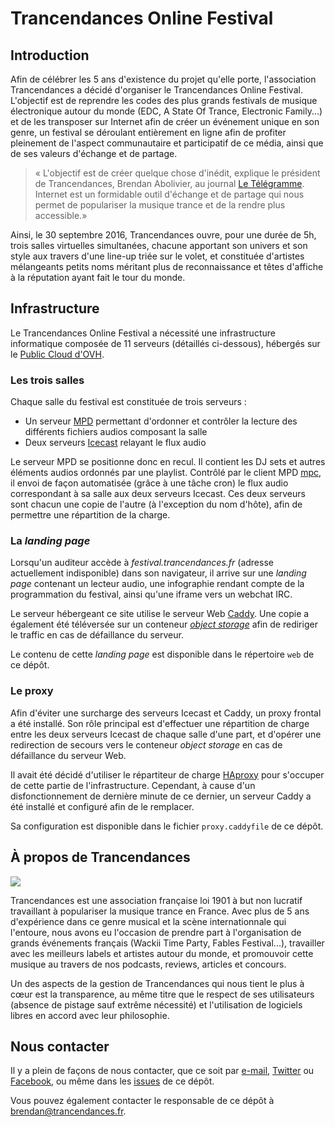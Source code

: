 # Trancendances Online Festival

## Introduction

Afin de célébrer les 5 ans d'existence du projet qu'elle porte, l'association Trancendances a décidé d'organiser le Trancendances Online Festival. L'objectif est de reprendre les codes des plus grands festivals de musique électronique autour du monde (EDC, A State Of Trance, Electronic Family...) et de les transposer sur Internet afin de créer un événement unique en son genre, un festival se déroulant entièrement en ligne afin de profiter pleinement de l'aspect communautaire et participatif de ce média, ainsi que de ses valeurs d'échange et de partage.

> « L'objectif est de créer quelque chose d'inédit, explique le président de Trancendances, Brendan Abolivier, au journal [Le Télégramme](http://www.letelegramme.fr/finistere/brest/web-trancendances-online-festival-ce-soir-30-09-2016-11236823.php). Internet est un formidable outil d'échange et de partage qui nous permet de populariser la musique trance et de la rendre plus accessible.»

Ainsi, le 30 septembre 2016, Trancendances ouvre, pour une durée de 5h, trois salles virtuelles simultanées, chacune apportant son univers et son style aux travers d'une line-up triée sur le volet, et constituée d'artistes mélangeants petits noms méritant plus de reconnaissance et têtes d'affiche à la réputation ayant fait le tour du monde.

## Infrastructure

Le Trancendances Online Festival a nécessité une infrastructure informatique composée de 11 serveurs (détaillés ci-dessous), hébergés sur le [Public Cloud d'OVH](https://www.ovh.com/fr/cloud/instances/).

### Les trois salles

Chaque salle du festival est constituée de trois serveurs :

* Un serveur [MPD](https://musicpd.org/) permettant d'ordonner et contrôler la lecture des différents fichiers audios composant la salle
* Deux serveurs [Icecast](http://www.icecast.org/) relayant le flux audio

Le serveur MPD se positionne donc en recul. Il contient les DJ sets et autres éléments audios ordonnés par une playlist. Contrôlé par le client MPD [mpc](https://musicpd.org/clients/mpc/), il envoi de façon automatisée (grâce à une tâche cron) le flux audio correspondant à sa salle aux deux serveurs Icecast. Ces deux serveurs sont chacun une copie de l'autre (à l'exception du nom d'hôte), afin de permettre une répartition de la charge.

### La *landing page*

Lorsqu'un auditeur accède à *festival.trancendances.fr* (adresse actuellement indisponible) dans son navigateur, il arrive sur une *landing page* contenant un lecteur audio, une infographie rendant compte de la programmation du festival, ainsi qu'une iframe vers un webchat IRC.

Le serveur hébergeant ce site utilise le serveur Web [Caddy](https://caddyserver.com). Une copie a également été téléversée sur un conteneur *[object storage](https://www.ovh.com/fr/cloud/storage/object-storage.xml)* afin de rediriger le traffic en cas de défaillance du serveur.

Le contenu de cette *landing page* est disponible dans le répertoire `web` de ce dépôt.

### Le proxy

Afin d'éviter une surcharge des serveurs Icecast et Caddy, un proxy frontal a été installé. Son rôle principal est d'effectuer une répartition de charge entre les deux serveurs Icecast de chaque salle d'une part, et d'opérer une redirection de secours vers le conteneur *object storage* en cas de défaillance du serveur Web.

Il avait été décidé d'utiliser le répartiteur de charge [HAproxy](http://www.haproxy.org/) pour s'occuper de cette partie de l'infrastructure. Cependant, à cause d'un disfonctionnement de dernière minute de ce dernier, un serveur Caddy a été installé et configuré afin de le remplacer.

Sa configuration est disponible dans le fichier `proxy.caddyfile` de ce dépôt.

## À propos de Trancendances

[![](https://cloud.githubusercontent.com/assets/5547783/16178421/7f568a30-3647-11e6-891d-5e14384425e4.png)](https://www.trancendances.fr)

Trancendances est une association française loi 1901 à but non lucratif travaillant à populariser la musique trance en France. Avec plus de 5 ans d'expérience dans ce genre musical et la scène internationnale qui l'entoure, nous avons eu l'occasion de prendre part à l'organisation de grands événements français (Wackii Time Party, Fables Festival...), travailler avec les meilleurs labels et artistes autour du monde, et promouvoir cette musique au travers de nos podcasts, reviews, articles et concours.

Un des aspects de la gestion de Trancendances qui nous tient le plus à cœur est la transparence, au même titre que le respect de ses utilisateurs (absence de pistage sauf extrême nécessité) et l'utilisation de logiciels libres en accord avec leur philosophie.


## Nous contacter

Il y a plein de façons de nous contacter, que ce soit par [e-mail](mailto:oss@trancendances.fr), [Twitter](https://twitter.com/Trancendances) ou [Facebook](https://facebook.com/Trancendances), ou même dans les [issues](https://github.com/Trancendances/online-festival/issues) de ce dépôt.

Vous pouvez également contacter le responsable de ce dépôt à <brendan@trancendances.fr>.
